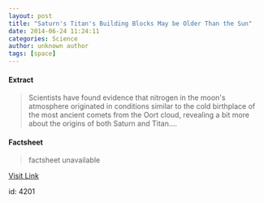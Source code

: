 ```yaml
---
layout: post
title: "Saturn's Titan's Building Blocks May be Older Than the Sun"
date: 2014-06-24 11:24:11
categories: Science
author: unknown author
tags: [space]
---
```



#### Extract
>Scientists have found evidence that nitrogen in the moon's atmosphere originated in conditions similar to the cold birthplace of the most ancient comets from the Oort cloud, revealing a bit more about the origins of both Saturn and Titan....

#### Factsheet
>factsheet unavailable

[Visit Link](http://www.scienceworldreport.com/articles/15624/20140624/saturns-titans-building-blocks-older-sun.htm)

id:    4201
